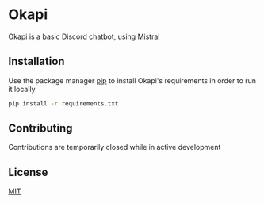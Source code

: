 # Okapi

Okapi is a basic Discord chatbot, using [Mistral](https://docs.mistral.ai/getting-started/models/models_overview/)

## Installation

Use the package manager [pip](https://pip.pypa.io/en/stable/) to install Okapi's requirements in order to run it locally

```bash
pip install -r requirements.txt
```

## Contributing

Contributions are temporarily closed while in active development

## License

[MIT](https://opensource.org/license/mit)
